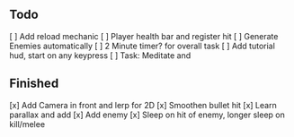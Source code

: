 ## Todo
[ ] Add reload mechanic
[ ] Player health bar and register hit
[ ] Generate Enemies automatically
[ ] 2 Minute timer? for overall task
[ ] Add tutorial hud, start on any keypress
[ ] Task: Meditate and

## Finished
[x] Add Camera in front and lerp for 2D
[x] Smoothen bullet hit
[x] Learn parallax and add
[x] Add enemy 
[x] Sleep on hit of enemy, longer sleep on kill/melee

